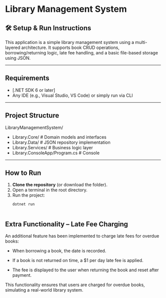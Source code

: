 # Library Management System

## 🛠 Setup & Run Instructions

This application is a simple library management system using a multi-layered architecture. It supports book CRUD operations, borrowing/returning logic, late fee handling, and a basic file-based storage using JSON.

---

## Requirements

- [.NET SDK 6 or later]
- Any IDE (e.g., Visual Studio, VS Code) or simply run via CLI

---

## Project Structure

LibraryManagementSystem/
- Library.Core/ # Domain models and interfaces
- Library.Data/ # JSON repository implementation
- Library.Services/ # Business logic layer
- Library.ConsoleApp/Program.cs # Console 

---

## How to Run

1. **Clone the repository** (or download the folder).
2. Open a terminal in the root directory.
3. Run the project:
   ```bash
   dotnet run

   

## Extra Functionality – Late Fee Charging
An additional feature has been implemented to charge late fees for overdue books:

- When borrowing a book, the date is recorded.

- If a book is not returned on time, a $1 per day late fee is applied.
 
- The fee is displayed to the user when returning the book and reset after payment.

This functionality ensures that users are charged for overdue books, simulating a real-world library system.
